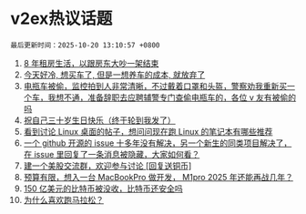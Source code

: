 # v2ex热议话题

`最后更新时间：2025-10-20 13:10:57 +0800`

1. [8 年租房生活，以跟房东大吵一架结束](https://www.v2ex.com/t/1166739)
1. [今天好冷, 想买车了, 但是一想养车的成本, 就放弃了](https://www.v2ex.com/t/1166854)
1. [电瓶车被偷，监控拍到人非常清晰，不过戴着口罩和头盔，警察劝我重新买一个车，我想不通，准备辞职去应聘辅警专门查偷电瓶车的，各位 v 友有被偷的吗](https://www.v2ex.com/t/1166847)
1. [祝自己三十岁生日快乐（终于轮到我发了）](https://www.v2ex.com/t/1166860)
1. [看到讨论 Linux 桌面的帖子，想问问现在跑 Linux 的笔记本有哪些推荐](https://www.v2ex.com/t/1166736)
1. [一个 github 开源的 issue 十多年没有解决，另一个新生的同类项目解决了，在 issue 里回复了一条消息被隐藏，大家如何看？](https://www.v2ex.com/t/1166845)
1. [建一个美股交流群，欢迎参与讨论 [回复送铜币]](https://www.v2ex.com/t/1166916)
1. [预算有限，想入一台 MacBookPro 做开发， M1pro 2025 年还能再战几年？](https://www.v2ex.com/t/1166804)
1. [150 亿美元的比特币被没收，比特币还安全吗](https://www.v2ex.com/t/1166772)
1. [为什么喜欢跑马拉松？](https://www.v2ex.com/t/1166822)

